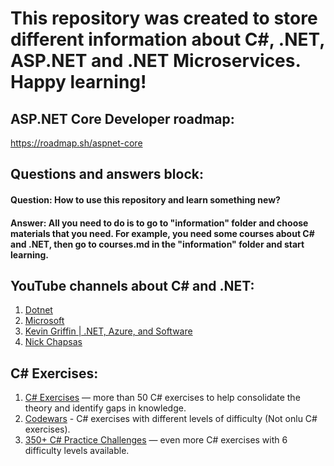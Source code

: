 # This repository was created to store different information about C#, .NET, ASP.NET and .NET Microservices. Happy learning!

## ASP.NET Core Developer roadmap:
https://roadmap.sh/aspnet-core

## Questions and answers block:

#### Question: How to use this repository and learn something new?
#### Answer: All you need to do is to go to "information" folder and choose materials that you need. For example, you need some courses about C# and .NET, then go to courses.md in the "information" folder and start learning.

## YouTube channels about C# and .NET:
1. [Dotnet](https://www.youtube.com/@dotnet/featured)
2. [Microsoft](https://www.youtube.com/@MicrosoftDeveloper/featured)
3. [Kevin Griffin | .NET, Azure, and Software](https://www.youtube.com/@ConsultWithGriff/featured)
4. [Nick Chapsas](https://www.youtube.com/channel/UCrkPsvLGln62OMZRO6K-llg)

## C# Exercises:
1. [C# Exercises](https://www.w3schools.com/cs/cs_exercises.php) — more than 50 C# exercises to help consolidate the theory and identify gaps in knowledge.
2. [Codewars](https://www.codewars.com/dashboard) - C# exercises with different levels of difficulty (Not onlu C# exercises). 
3. [350+ C# Practice Challenges](https://edabit.com/challenges/csharp) — even more C# exercises with 6 difficulty levels available.
